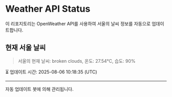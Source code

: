 
# Weather API Status

이 리포지토리는 OpenWeather API를 사용하여 서울의 날씨 정보를 자동으로 업데이트합니다.

## 현재 서울 날씨
> 서울의 현재 날씨: broken clouds, 온도: 27.54°C, 습도: 90%

⏳ 업데이트 시간: 2025-08-06 10:18:35 (UTC)

---
자동 업데이트 봇에 의해 관리됩니다.
